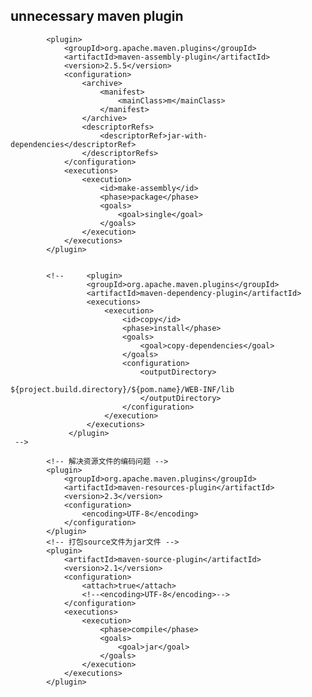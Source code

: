 ##  unnecessary maven plugin

   <!--   <plugin>
                <groupId>org.apache.maven.plugins</groupId>
                <artifactId>maven-jar-plugin</artifactId>
                <configuration>
                    <archive>
                        <manifest>
                            <addClasspath>true</addClasspath>
                            <classpathPrefix>lib/</classpathPrefix>
                            <mainClass>m</mainClass>
                        </manifest>
                    </archive>
                </configuration>
            </plugin>
            &lt;!&ndash; 拷贝依赖的jar包到lib目录 &ndash;&gt;
            <plugin>
                <groupId>org.apache.maven.plugins</groupId>
                <artifactId>maven-dependency-plugin</artifactId>
                <executions>
                    <execution>
                        <id>copy</id>
                        <phase>package</phase>
                        <goals>
                            <goal>copy-dependencies</goal>
                        </goals>
                        <configuration>
                            <outputDirectory>
                                ${project.build.directory}/lib
                            </outputDirectory>
                        </configuration>
                    </execution>
                </executions>
            </plugin>-->


            <plugin>
                <groupId>org.apache.maven.plugins</groupId>
                <artifactId>maven-assembly-plugin</artifactId>
                <version>2.5.5</version>
                <configuration>
                    <archive>
                        <manifest>
                            <mainClass>m</mainClass>
                        </manifest>
                    </archive>
                    <descriptorRefs>
                        <descriptorRef>jar-with-dependencies</descriptorRef>
                    </descriptorRefs>
                </configuration>
                <executions>
                    <execution>
                        <id>make-assembly</id>
                        <phase>package</phase>
                        <goals>
                            <goal>single</goal>
                        </goals>
                    </execution>
                </executions>
            </plugin>

           
            <!--     <plugin>
                     <groupId>org.apache.maven.plugins</groupId>
                     <artifactId>maven-dependency-plugin</artifactId>
                     <executions>
                         <execution>
                             <id>copy</id>
                             <phase>install</phase>
                             <goals>
                                 <goal>copy-dependencies</goal>
                             </goals>
                             <configuration>
                                 <outputDirectory>
                                     ${project.build.directory}/${pom.name}/WEB-INF/lib
                                 </outputDirectory>
                             </configuration>
                         </execution>
                     </executions>
                 </plugin>
     -->

            <!-- 解决资源文件的编码问题 -->
            <plugin>
                <groupId>org.apache.maven.plugins</groupId>
                <artifactId>maven-resources-plugin</artifactId>
                <version>2.3</version>
                <configuration>
                    <encoding>UTF-8</encoding>
                </configuration>
            </plugin>
            <!-- 打包source文件为jar文件 -->
            <plugin>
                <artifactId>maven-source-plugin</artifactId>
                <version>2.1</version>
                <configuration>
                    <attach>true</attach>
                    <!--<encoding>UTF-8</encoding>-->
                </configuration>
                <executions>
                    <execution>
                        <phase>compile</phase>
                        <goals>
                            <goal>jar</goal>
                        </goals>
                    </execution>
                </executions>
            </plugin>


